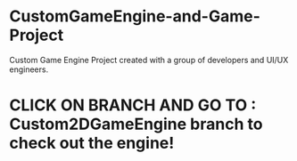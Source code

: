 # CustomGameEngine-and-Game-Project
Custom Game Engine Project created with a group of developers and UI/UX engineers.

# CLICK ON BRANCH AND GO TO : Custom2DGameEngine branch to check out the engine!
